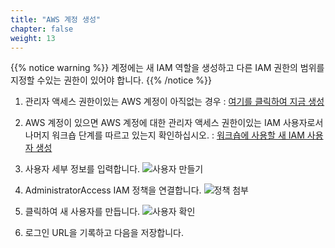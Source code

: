 ```yaml
---
title: "AWS 계정 생성"
chapter: false
weight: 13
---
```


{{% notice warning %}}
계정에는 새 IAM 역할을 생성하고 다른 IAM 권한의 범위를 지정할 수있는 권한이 있어야 합니다.
{{% /notice %}}

1. 관리자 액세스 권한이있는 AWS 계정이 아직없는 경우 : [여기를 클릭하여 지금 생성](https://console.aws.amazon.com/iam/home?#/users$new)

1. AWS 계정이 있으면 AWS 계정에 대한 관리자 액세스 권한이있는 IAM 사용자로서 나머지 워크숍 단계를 따르고 있는지 확인하십시오. : [워크숍에 사용할 새 IAM 사용자 생성](https://console.aws.amazon.com/iam/home?#/users$new)

1. 사용자 세부 정보를 입력합니다.
![사용자 만들기](/images/aws/iam-1-create-user.png)

1. AdministratorAccess IAM 정책을 연결합니다.
![정책 첨부](/images/aws/iam-2-attach-policy.png)

1. 클릭하여 새 사용자를 만듭니다.
![사용자 확인](/images/aws/iam-3-create-user.png)

1. 로그인 URL을 기록하고 다음을 저장합니다.
